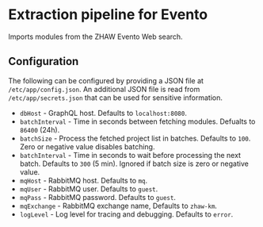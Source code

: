 # Extraction pipeline for Evento

Imports modules from the ZHAW Evento Web search.

## Configuration

The following can be configured by providing a JSON file at `/etc/app/config.json`.
An additional JSON file is read from `/etc/app/secrets.json` that can be used for sensitive information.

- `dbHost` - GraphQL host. Defaults to `localhost:8080`.
- `batchInterval` - Time in seconds between fetching modules. Defualts to `86400` (24h).
- `batchSize` - Process the fetched project list in batches. Defaults to `100`. Zero or negative value disables batching.
- `batchInterval` - Time in seconds to wait before processing the next batch. Defaults to `300` (5 min). Ignored if batch size is zero or negative value.
- `mqHost` - RabbitMQ host. Defaults to `mq`.
- `mqUser` - RabbitMQ user. Defaults to `guest`.
- `mqPass` - RabbitMQ password. Defaults to `guest`.
- `mqExchange` - RabbitMQ exchange name, Defaults to `zhaw-km`.
- `logLevel` - Log level for tracing and debugging. Defaults to `error`.
